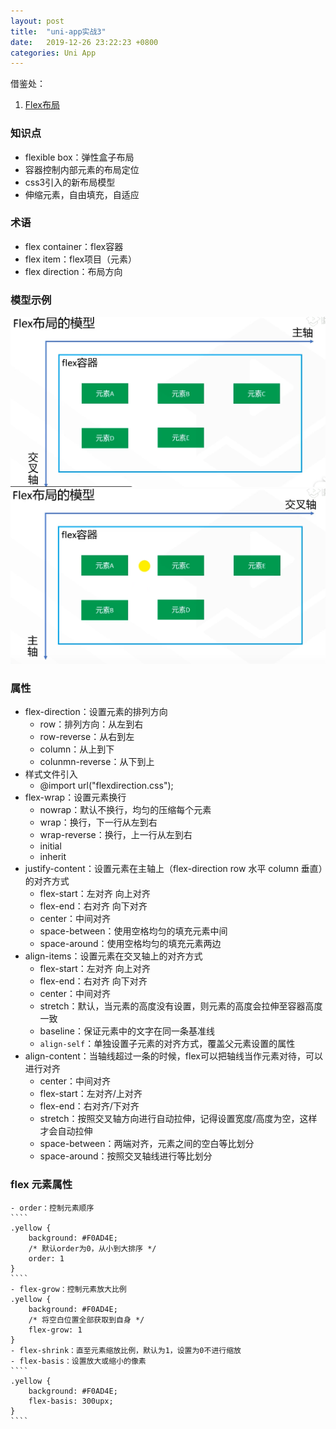 ```yaml
---
layout: post
title:  "uni-app实战3"
date:   2019-12-26 23:22:23 +0800
categories: Uni App
--- 
```


借鉴处：
1. [Flex布局]() 




### 知识点

- flexible box：弹性盒子布局
- 容器控制内部元素的布局定位
- css3引入的新布局模型
- 伸缩元素，自由填充，自适应

### 术语
- flex container：flex容器
- flex item：flex项目（元素）
- flex direction：布局方向

### 模型示例

![模型一](/assets\images\images4post\model-1.png)
![模型二](/assets\images\images4post\model-2.png)

### 属性
- flex-direction：设置元素的排列方向
    - row：排列方向：从左到右
    - row-reverse：从右到左
    - column：从上到下
    - colunmn-reverse：从下到上
- 样式文件引入
    - @import url("flexdirection.css");
- flex-wrap：设置元素换行
    - nowrap：默认不换行，均匀的压缩每个元素
    - wrap：换行，下一行从左到右
    - wrap-reverse：换行，上一行从左到右
    - initial
    - inherit
- justify-content：设置元素在主轴上（flex-direction row 水平 column 垂直）的对齐方式
    - flex-start：左对齐 向上对齐
    - flex-end：右对齐 向下对齐
    - center：中间对齐
    - space-between：使用空格均匀的填充元素中间
    - space-around：使用空格均匀的填充元素两边
- align-items：设置元素在交叉轴上的对齐方式  
    - flex-start：左对齐 向上对齐
    - flex-end：右对齐 向下对齐
    - center：中间对齐
    - stretch：默认，当元素的高度没有设置，则元素的高度会拉伸至容器高度一致
    - baseline：保证元素中的文字在同一条基准线
    - `align-self`：单独设置子元素的对齐方式，覆盖父元素设置的属性
- align-content：当轴线超过一条的时候，flex可以把轴线当作元素对待，可以进行对齐
    - center：中间对齐
    - flex-start：左对齐/上对齐
    - flex-end：右对齐/下对齐
    - stretch：按照交叉轴方向进行自动拉伸，记得设置宽度/高度为空，这样才会自动拉伸
    - space-between：两端对齐，元素之间的空白等比划分
    - space-around：按照交叉轴线进行等比划分

### flex 元素属性
    - order：控制元素顺序
    ````
    .yellow {
        background: #F0AD4E;
        /* 默认order为0，从小到大排序 */
        order: 1
    }
    ````
    - flex-grow：控制元素放大比例
    .yellow {
        background: #F0AD4E;
        /* 将空白位置全部获取到自身 */
        flex-grow: 1
    }
    - flex-shrink：直至元素缩放比例，默认为1，设置为0不进行缩放
    - flex-basis：设置放大或缩小的像素
    ````
    .yellow {
        background: #F0AD4E;
        flex-basis: 300upx;
    }
    ````
    



